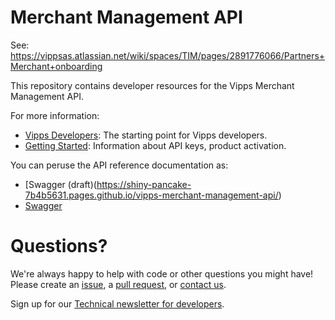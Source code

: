 # Merchant Management API

See: https://vippsas.atlassian.net/wiki/spaces/TIM/pages/2891776066/Partners+Merchant+onboarding

This repository contains developer resources for the Vipps Merchant Management API.

For more information:
* [Vipps Developers](https://github.com/vippsas/vipps-developers): The starting point for Vipps developers.
* [Getting Started](https://github.com/vippsas/vipps-developers/blob/master/vipps-getting-started.md): Information about API keys, product activation.

You can peruse the API reference documentation as:
* [Swagger (draft)(https://shiny-pancake-7b4b5631.pages.github.io/vipps-merchant-management-api/)
* [Swagger](https://vippsas.github.io/vipps-merchant-management-api/)

# Questions?

We're always happy to help with code or other questions you might have!
Please create an [issue](https://github.com/vippsas/vipps-ecom-api/issues),
a [pull request](https://github.com/vippsas/vipps-ecom-api/pulls),
or [contact us](https://github.com/vippsas/vipps-developers/blob/master/contact.md).

Sign up for our [Technical newsletter for developers](https://github.com/vippsas/vipps-developers/tree/master/newsletters).
